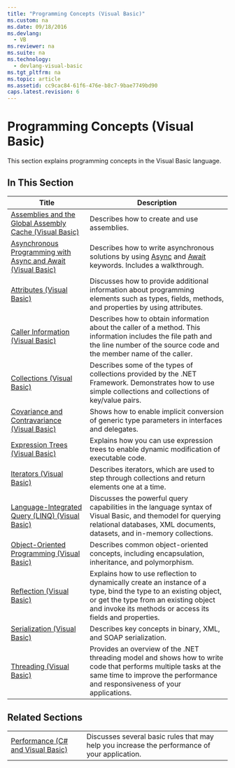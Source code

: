 ```yaml
---
title: "Programming Concepts (Visual Basic)"
ms.custom: na
ms.date: 09/18/2016
ms.devlang: 
  - VB
ms.reviewer: na
ms.suite: na
ms.technology: 
  - devlang-visual-basic
ms.tgt_pltfrm: na
ms.topic: article
ms.assetid: cc9cac84-61f6-476e-b8c7-9bae7749bd90
caps.latest.revision: 6
---
```

# Programming Concepts (Visual Basic)
This section explains programming concepts in the Visual Basic language.  
  
## In This Section  
  
|Title|Description|  
|-----------|-----------------|  
|[Assemblies and the Global Assembly Cache (Visual Basic)](../vs140/Assemblies-and-the-Global-Assembly-Cache--Visual-Basic-.md)|Describes how to create and use assemblies.|  
|[Asynchronous Programming with Async and Await (Visual Basic)](../Topic/Asynchronous%20Programming%20with%20Async%20and%20Await%20\(Visual%20Basic\).md)|Describes how to write asynchronous solutions by using [Async](../Topic/Async%20\(Visual%20Basic\).md) and [Await](../Topic/Await%20Operator%20\(Visual%20Basic\).md) keywords. Includes a walkthrough.|  
|[Attributes (Visual Basic)](../Topic/Attributes%20\(Visual%20Basic\)2.md)|Discusses how to provide additional information about programming elements such as types, fields, methods, and properties by using attributes.|  
|[Caller Information (Visual Basic)](../Topic/Caller%20Information%20\(Visual%20Basic\).md)|Describes how to obtain information about the caller of a method. This information includes the file path and the line number of the source code and the member name of the caller.|  
|[Collections (Visual Basic)](../Topic/Collections%20\(Visual%20Basic\).md)|Describes some of the types of collections provided by the .NET Framework. Demonstrates how to use simple collections and collections of key/value pairs.|  
|[Covariance and Contravariance (Visual Basic)](../Topic/Covariance%20and%20Contravariance%20\(Visual%20Basic\).md)|Shows how to enable implicit conversion of generic type parameters in interfaces and delegates.|  
|[Expression Trees (Visual Basic)](../Topic/Expression%20Trees%20\(Visual%20Basic\).md)|Explains how you can use expression trees to enable dynamic modification of executable code.|  
|[Iterators (Visual Basic)](../Topic/Iterators%20\(Visual%20Basic\).md)|Describes iterators, which are used to step through collections and return elements one at a time.|  
|[Language-Integrated Query (LINQ) (Visual Basic)](../Topic/Language-Integrated%20Query%20\(LINQ\)%20\(Visual%20Basic\).md)|Discusses the powerful query capabilities in the language syntax of Visual Basic, and themodel for querying relational databases, XML documents, datasets, and in-memory collections.|  
|[Object-Oriented Programming (Visual Basic)](../Topic/Object-Oriented%20Programming%20\(Visual%20Basic\).md)|Describes common object-oriented concepts, including encapsulation, inheritance, and polymorphism.|  
|[Reflection (Visual Basic)](../Topic/Reflection%20\(Visual%20Basic\).md)|Explains how to use reflection to dynamically create an instance of a type, bind the type to an existing object, or get the type from an existing object and invoke its methods or access its fields and properties.|  
|[Serialization (Visual Basic)](../Topic/Serialization%20\(Visual%20Basic\).md)|Describes key concepts in binary, XML, and SOAP serialization.|  
|[Threading (Visual Basic)](../Topic/Threading%20\(Visual%20Basic\).md)|Provides an overview of the .NET threading model and shows how to write code that performs multiple tasks at the same time to improve the performance and responsiveness of your applications.|  
  
## Related Sections  
  
|||  
|-|-|  
|[Performance (C# and Visual Basic)](assetId:///ae275793-857d-4102-9095-b4c2a02d57f4)|Discusses several basic rules that may help you increase the performance of your application.|